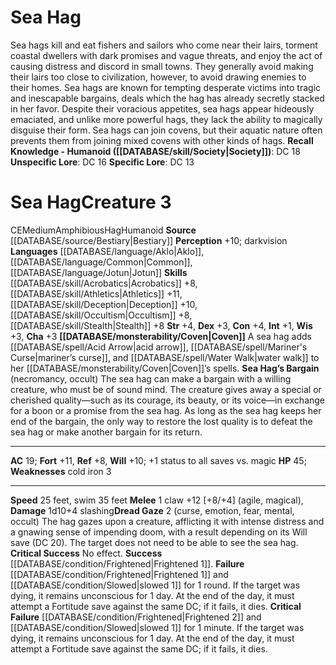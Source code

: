 ﻿---
ac: '19'
alignment: CE
charisma: '+3'
constitution: '+4'
creature_ability:
- Coven
- Dread Gaze
- "Sea Hag\u2019s Bargain"
creature_family: '[[DATABASE/monsterfamily/Hag|Hag]]'
dexterity: '+3'
fortitude: '+11'
hp: '45'
id: '254'
intelligence: '+1'
land_speed: '25'
language:
- '[[DATABASE/language/Aklo|Aklo]]'
- '[[DATABASE/language/Common|Common]]'
- '[[DATABASE/language/Jotun|Jotun]]'
level: '3'
max_speed: '35'
name: Sea Hag
perception: '+10'
rarity: Common
reflex: '+8'
sense:
- darkvision
size: Medium
skill:
- '[[DATABASE/skill/Acrobatics|Acrobatics]] +8'
- '[[DATABASE/skill/Athletics|Athletics]] +11'
- '[[DATABASE/skill/Deception|Deception]] +10'
- '[[DATABASE/skill/Occultism|Occultism]] +8'
- '[[DATABASE/skill/Stealth|Stealth]] +8'
source: '[[DATABASE/source/Bestiary|Bestiary]]'
speed:
- 25 feet
- swim 35 feet
strength: '+4'
strength_req: '4'
strongest_save:
- Fortitude
swim_speed: '35'
trait:
- '[[DATABASE/trait/Amphibious|Amphibious]]'
- '[[DATABASE/trait/Hag|Hag]]'
- '[[DATABASE/trait/Humanoid|Humanoid]]'
type: Creature
vision: Darkvision
weakest_save:
- Reflex
weakness:
- cold iron 3
will: '+10'
wisdom: '+3'

---
# Sea Hag

Sea hags kill and eat fishers and sailors who come near their lairs, torment coastal dwellers with dark promises and vague threats, and enjoy the act of causing distress and discord in small towns. They generally avoid making their lairs too close to civilization, however, to avoid drawing enemies to their homes. Sea hags are known for tempting desperate victims into tragic and inescapable bargains, deals which the hag has already secretly stacked in her favor. Despite their voracious appetites, sea hags appear hideously emaciated, and unlike more powerful hags, they lack the ability to magically disguise their form.
 Sea hags can join covens, but their aquatic nature often prevents them from joining mixed covens with other kinds of hags.
**Recall Knowledge - Humanoid ([[DATABASE/skill/Society|Society]])**: DC 18
**Unspecific Lore**: DC 16
**Specific Lore**: DC 13

# Sea Hag<span class="item-type">Creature 3</span>

<span class="trait-alignment item-trait">CE</span><span class="trait-size item-trait">Medium</span><span class="item-trait">Amphibious</span><span class="item-trait">Hag</span><span class="item-trait">Humanoid</span>
**Source** [[DATABASE/source/Bestiary|Bestiary]]
**Perception** +10; darkvision
**Languages** [[DATABASE/language/Aklo|Aklo]], [[DATABASE/language/Common|Common]], [[DATABASE/language/Jotun|Jotun]]
**Skills** [[DATABASE/skill/Acrobatics|Acrobatics]] +8, [[DATABASE/skill/Athletics|Athletics]] +11, [[DATABASE/skill/Deception|Deception]] +10, [[DATABASE/skill/Occultism|Occultism]] +8, [[DATABASE/skill/Stealth|Stealth]] +8
**Str** +4, **Dex** +3, **Con** +4, **Int** +1, **Wis** +3, **Cha** +3
**[[DATABASE/monsterability/Coven|Coven]]** A sea hag adds [[DATABASE/spell/Acid Arrow|acid arrow]], [[DATABASE/spell/Mariner's Curse|mariner’s curse]], and [[DATABASE/spell/Water Walk|water walk]] to her [[DATABASE/monsterability/Coven|Coven]]’s spells.
 **Sea Hag’s Bargain** (necromancy, occult) The sea hag can make a bargain with a willing creature, who must be of sound mind. The creature gives away a special or cherished quality—such as its courage, its beauty, or its voice—in exchange for a boon or a promise from the sea hag. As long as the sea hag keeps her end of the bargain, the only way to restore the lost quality is to defeat the sea hag or make another bargain for its return.

---
**AC** 19; **Fort** +11, **Ref** +8, **Will** +10; +1 status to all saves vs. magic
**HP** 45; **Weaknesses** cold iron 3

---
**Speed** 25 feet, swim 35 feet
<span class="in-box-ability">**Melee** <span class="action-icon">1</span> claw +12 [+8/+4] (agile, magical), **Damage** 1d10+4 slashing</span><span class="in-box-ability">**Dread Gaze** <span class="action-icon">2</span> (curse, emotion, fear, mental, occult) The hag gazes upon a creature, afflicting it with intense distress and a gnawing sense of impending doom, with a result depending on its Will save (DC 20). The target does not need to be able to see the sea hag.
 **Critical Success** No effect.
 **Success** [[DATABASE/condition/Frightened|Frightened 1]].
 **Failure** [[DATABASE/condition/Frightened|Frightened 1]] and [[DATABASE/condition/Slowed|slowed 1]] for 1 round. If the target was dying, it remains unconscious for 1 day. At the end of the day, it must attempt a Fortitude save against the same DC; if it fails, it dies.
 **Critical Failure** [[DATABASE/condition/Frightened|Frightened 2]] and [[DATABASE/condition/Slowed|slowed 1]] for 1 minute. If the target was dying, it remains unconscious for 1 day. At the end of the day, it must attempt a Fortitude save against the same DC; if it fails, it dies.</span>